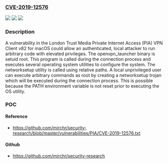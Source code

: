 ### [CVE-2019-12576](https://cve.mitre.org/cgi-bin/cvename.cgi?name=CVE-2019-12576)
![](https://img.shields.io/static/v1?label=Product&message=n%2Fa&color=blue)
![](https://img.shields.io/static/v1?label=Version&message=n%2Fa&color=blue)
![](https://img.shields.io/static/v1?label=Vulnerability&message=n%2Fa&color=brighgreen)

### Description

A vulnerability in the London Trust Media Private Internet Access (PIA) VPN Client v82 for macOS could allow an authenticated, local attacker to run arbitrary code with elevated privileges. The openvpn_launcher binary is setuid root. This program is called during the connection process and executes several operating system utilities to configure the system. The networksetup utility is called using relative paths. A local unprivileged user can execute arbitrary commands as root by creating a networksetup trojan which will be executed during the connection process. This is possible because the PATH environment variable is not reset prior to executing the OS utility.

### POC

#### Reference
- https://github.com/mirchr/security-research/blob/master/vulnerabilities/PIA/CVE-2019-12576.txt

#### Github
- https://github.com/mirchr/security-research

